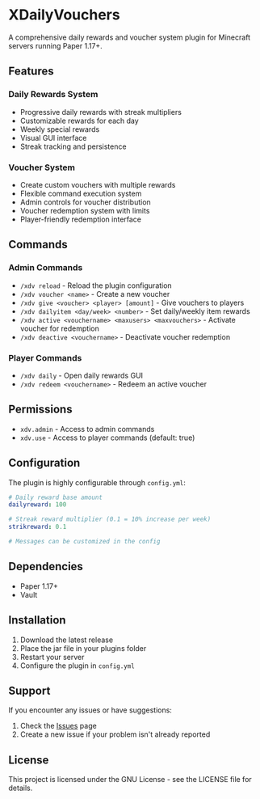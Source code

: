 # XDailyVouchers

A comprehensive daily rewards and voucher system plugin for Minecraft servers running Paper 1.17+.

## Features

### Daily Rewards System
- Progressive daily rewards with streak multipliers
- Customizable rewards for each day
- Weekly special rewards
- Visual GUI interface
- Streak tracking and persistence

### Voucher System
- Create custom vouchers with multiple rewards
- Flexible command execution system
- Admin controls for voucher distribution
- Voucher redemption system with limits
- Player-friendly redemption interface

## Commands

### Admin Commands
- `/xdv reload` - Reload the plugin configuration
- `/xdv voucher <name>` - Create a new voucher
- `/xdv give <voucher> <player> [amount]` - Give vouchers to players
- `/xdv dailyitem <day/week> <number>` - Set daily/weekly item rewards
- `/xdv active <vouchername> <maxusers> <maxvouchers>` - Activate voucher for redemption
- `/xdv deactive <vouchername>` - Deactivate voucher redemption

### Player Commands
- `/xdv daily` - Open daily rewards GUI
- `/xdv redeem <vouchername>` - Redeem an active voucher

## Permissions

- `xdv.admin` - Access to admin commands
- `xdv.use` - Access to player commands (default: true)

## Configuration

The plugin is highly configurable through `config.yml`:
```yaml
# Daily reward base amount
dailyreward: 100

# Streak reward multiplier (0.1 = 10% increase per week)
strikreward: 0.1

# Messages can be customized in the config
```

## Dependencies

- Paper 1.17+
- Vault

## Installation

1. Download the latest release
2. Place the jar file in your plugins folder
3. Restart your server
4. Configure the plugin in `config.yml`

## Support

If you encounter any issues or have suggestions:
1. Check the [Issues](https://github.com/Akar1881/XDailyVoucher/issues) page
2. Create a new issue if your problem isn't already reported

## License

This project is licensed under the GNU License - see the LICENSE file for details.
